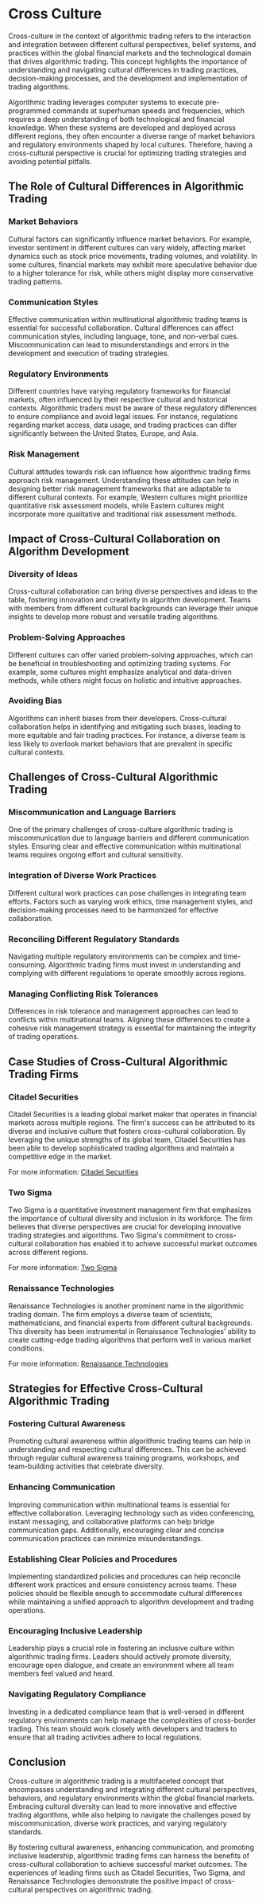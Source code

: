 # Cross Culture

Cross-culture in the context of algorithmic trading refers to the interaction and integration between different cultural perspectives, belief systems, and practices within the global financial markets and the technological domain that drives algorithmic trading. This concept highlights the importance of understanding and navigating cultural differences in trading practices, decision-making processes, and the development and implementation of trading algorithms.

Algorithmic trading leverages computer systems to execute pre-programmed commands at superhuman speeds and frequencies, which requires a deep understanding of both technological and financial knowledge. When these systems are developed and deployed across different regions, they often encounter a diverse range of market behaviors and regulatory environments shaped by local cultures. Therefore, having a cross-cultural perspective is crucial for optimizing trading strategies and avoiding potential pitfalls.

## The Role of Cultural Differences in Algorithmic Trading

### Market Behaviors

Cultural factors can significantly influence market behaviors. For example, investor sentiment in different cultures can vary widely, affecting market dynamics such as stock price movements, trading volumes, and volatility. In some cultures, financial markets may exhibit more speculative behavior due to a higher tolerance for risk, while others might display more conservative trading patterns.

### Communication Styles

Effective communication within multinational algorithmic trading teams is essential for successful collaboration. Cultural differences can affect communication styles, including language, tone, and non-verbal cues. Miscommunication can lead to misunderstandings and errors in the development and execution of trading strategies.

### Regulatory Environments

Different countries have varying regulatory frameworks for financial markets, often influenced by their respective cultural and historical contexts. Algorithmic traders must be aware of these regulatory differences to ensure compliance and avoid legal issues. For instance, regulations regarding market access, data usage, and trading practices can differ significantly between the United States, Europe, and Asia.

### Risk Management

Cultural attitudes towards risk can influence how algorithmic trading firms approach risk management. Understanding these attitudes can help in designing better risk management frameworks that are adaptable to different cultural contexts. For example, Western cultures might prioritize quantitative risk assessment models, while Eastern cultures might incorporate more qualitative and traditional risk assessment methods.

## Impact of Cross-Cultural Collaboration on Algorithm Development

### Diversity of Ideas

Cross-cultural collaboration can bring diverse perspectives and ideas to the table, fostering innovation and creativity in algorithm development. Teams with members from different cultural backgrounds can leverage their unique insights to develop more robust and versatile trading algorithms.

### Problem-Solving Approaches

Different cultures can offer varied problem-solving approaches, which can be beneficial in troubleshooting and optimizing trading systems. For example, some cultures might emphasize analytical and data-driven methods, while others might focus on holistic and intuitive approaches.

### Avoiding Bias

Algorithms can inherit biases from their developers. Cross-cultural collaboration helps in identifying and mitigating such biases, leading to more equitable and fair trading practices. For instance, a diverse team is less likely to overlook market behaviors that are prevalent in specific cultural contexts.

## Challenges of Cross-Cultural Algorithmic Trading

### Miscommunication and Language Barriers

One of the primary challenges of cross-culture algorithmic trading is miscommunication due to language barriers and different communication styles. Ensuring clear and effective communication within multinational teams requires ongoing effort and cultural sensitivity.

### Integration of Diverse Work Practices

Different cultural work practices can pose challenges in integrating team efforts. Factors such as varying work ethics, time management styles, and decision-making processes need to be harmonized for effective collaboration.

### Reconciling Different Regulatory Standards

Navigating multiple regulatory environments can be complex and time-consuming. Algorithmic trading firms must invest in understanding and complying with different regulations to operate smoothly across regions.

### Managing Conflicting Risk Tolerances

Differences in risk tolerance and management approaches can lead to conflicts within multinational teams. Aligning these differences to create a cohesive risk management strategy is essential for maintaining the integrity of trading operations.

## Case Studies of Cross-Cultural Algorithmic Trading Firms

### Citadel Securities

Citadel Securities is a leading global market maker that operates in financial markets across multiple regions. The firm's success can be attributed to its diverse and inclusive culture that fosters cross-cultural collaboration. By leveraging the unique strengths of its global team, Citadel Securities has been able to develop sophisticated trading algorithms and maintain a competitive edge in the market.

For more information: [Citadel Securities](https://www.citadelsecurities.com/)

### Two Sigma

Two Sigma is a quantitative investment management firm that emphasizes the importance of cultural diversity and inclusion in its workforce. The firm believes that diverse perspectives are crucial for developing innovative trading strategies and algorithms. Two Sigma's commitment to cross-cultural collaboration has enabled it to achieve successful market outcomes across different regions.

For more information: [Two Sigma](https://www.twosigma.com/)

### Renaissance Technologies

Renaissance Technologies is another prominent name in the algorithmic trading domain. The firm employs a diverse team of scientists, mathematicians, and financial experts from different cultural backgrounds. This diversity has been instrumental in Renaissance Technologies' ability to create cutting-edge trading algorithms that perform well in various market conditions.

For more information: [Renaissance Technologies](https://www.rentec.com/)

## Strategies for Effective Cross-Cultural Algorithmic Trading

### Fostering Cultural Awareness

Promoting cultural awareness within algorithmic trading teams can help in understanding and respecting cultural differences. This can be achieved through regular cultural awareness training programs, workshops, and team-building activities that celebrate diversity.

### Enhancing Communication

Improving communication within multinational teams is essential for effective collaboration. Leveraging technology such as video conferencing, instant messaging, and collaborative platforms can help bridge communication gaps. Additionally, encouraging clear and concise communication practices can minimize misunderstandings.

### Establishing Clear Policies and Procedures

Implementing standardized policies and procedures can help reconcile different work practices and ensure consistency across teams. These policies should be flexible enough to accommodate cultural differences while maintaining a unified approach to algorithm development and trading operations.

### Encouraging Inclusive Leadership

Leadership plays a crucial role in fostering an inclusive culture within algorithmic trading firms. Leaders should actively promote diversity, encourage open dialogue, and create an environment where all team members feel valued and heard.

### Navigating Regulatory Compliance

Investing in a dedicated compliance team that is well-versed in different regulatory environments can help manage the complexities of cross-border trading. This team should work closely with developers and traders to ensure that all trading activities adhere to local regulations.

## Conclusion

Cross-culture in algorithmic trading is a multifaceted concept that encompasses understanding and integrating different cultural perspectives, behaviors, and regulatory environments within the global financial markets. Embracing cultural diversity can lead to more innovative and effective trading algorithms, while also helping to navigate the challenges posed by miscommunication, diverse work practices, and varying regulatory standards.

By fostering cultural awareness, enhancing communication, and promoting inclusive leadership, algorithmic trading firms can harness the benefits of cross-cultural collaboration to achieve successful market outcomes. The experiences of leading firms such as Citadel Securities, Two Sigma, and Renaissance Technologies demonstrate the positive impact of cross-cultural perspectives on algorithmic trading.